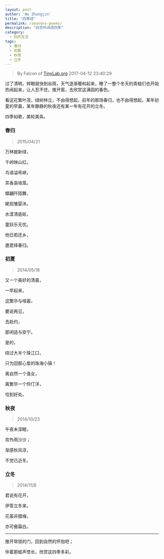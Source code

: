```yaml
---
layout: post
author: 'Wu Zhangjin'
title: "四季颂"
permalink: /seasons-poems/
description: "码农吟诗颂四季"
category:
  - 码农生活
tags:
  - 春归
  - 初夏
  - 秋夜
  - 立冬
---
```


> By Falcon of [TinyLab.org][1]
> 2017-04-12 23:40:29

过了清明，转眼就快到谷雨，天气逐渐暖和起来，睡了一整个冬天的青蛙们也开始热闹起来，让人忍不住，推开窗，去欣赏这满园的春色。

看这花繁叶茂，绿树林立，不由得想起，前年的那场春归，也不由得想起，某年初夏的早晨，某年静静的秋夜还有某一年有花开的立冬。

四季如歌，美轮美奂。

### 春归

> 2015/04/21

万林披新绿，

千岭映山红。

鸟语溢弯峡，

茶香袅培笼。

蝶翩阡陌舞，

姥抱雏婴沐。

水漾清底砾，

童跃乐无忧。

他日若还乡，

邀君择春归。

### 初夏

> 2014/05/18

又一个美好的清晨，

一早起来，

这繁华与喧嚣，

要说再见，

去赴约，

那闲适与安宁。

是的，

绕过大半个珠江口，

只为回那心爱的珠海小镇！

离自然一个渔女，

离繁华一个伶仃洋，

恰到好处。

### 秋夜

> 2014/10/23

午夜未深眠，

帘外雨沙沙；

渐感秋风凉，

不觉已近冬。

### 立冬  

> 2014/11/8

君说有花开，

伊答立冬来。

花虽非腊梅，

亦可傲霜白。

<hr>

推开常锁的门，回到自然的怀抱吧；

伴着那蛙声悠长，欣赏这四季多彩。

[1]: https://tinylab.org
